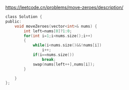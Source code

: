 https://leetcode.cn/problems/move-zeroes/description/

```C
class Solution {
public:
    void moveZeroes(vector<int>& nums) {
        int left=nums[0]?1:0;
        for(int i=1;i<nums.size();i++)
        {
            while(i<nums.size()&&!nums[i])
                i++;
            if(i==nums.size())
                break;
            swap(nums[left++],nums[i]);
        }

    }
};
```